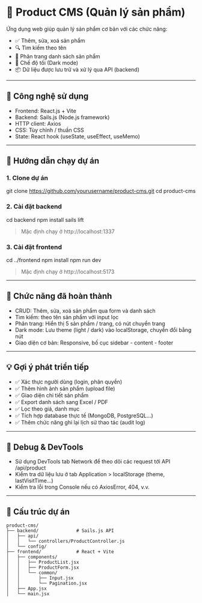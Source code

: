 # 🛒 Product CMS (Quản lý sản phẩm)

Ứng dụng web giúp quản lý sản phẩm cơ bản với các chức năng:
- ✅ Thêm, sửa, xoá sản phẩm
- 🔍 Tìm kiếm theo tên
- 📄 Phân trang danh sách sản phẩm
- 🌙 Chế độ tối (Dark mode)
- 📦 Dữ liệu được lưu trữ và xử lý qua API (backend)

---

## 🔧 Công nghệ sử dụng

- Frontend: React.js + Vite
- Backend: Sails.js (Node.js framework)
- HTTP client: Axios
- CSS: Tùy chỉnh / thuần CSS
- State: React hook (useState, useEffect, useMemo)

---

## 🚀 Hướng dẫn chạy dự án

### 1. Clone dự án

git clone https://github.com/yourusername/product-cms.git
cd product-cms

### 2. Cài đặt backend

cd backend
npm install
sails lift

> Mặc định chạy ở http://localhost:1337

### 3. Cài đặt frontend

cd ../frontend
npm install
npm run dev

> Mặc định chạy ở http://localhost:5173

---

## 🧪 Chức năng đã hoàn thành

- CRUD: Thêm, sửa, xoá sản phẩm qua form và danh sách
- Tìm kiếm: theo tên sản phẩm với input lọc
- Phân trang: Hiển thị 5 sản phẩm / trang, có nút chuyển trang
- Dark mode: Lưu theme (light / dark) vào localStorage, chuyển đổi bằng nút
- Giao diện cơ bản: Responsive, bố cục sidebar - content - footer

---

## 💡 Gợi ý phát triển tiếp

- ✅ Xác thực người dùng (login, phân quyền)
- ✅ Thêm hình ảnh sản phẩm (upload file)
- ✅ Giao diện chi tiết sản phẩm
- ✅ Export danh sách sang Excel / PDF
- ✅ Lọc theo giá, danh mục
- ✅ Tích hợp database thực tế (MongoDB, PostgreSQL...)
- ✅ Thêm chức năng ghi lại lịch sử thao tác (audit log)

---

## 🐞 Debug & DevTools

- Sử dụng DevTools tab Network để theo dõi các request tới API /api/product
- Kiểm tra dữ liệu lưu ở tab Application > localStorage (theme, lastVisitTime...)
- Kiểm tra lỗi trong Console nếu có AxiosError, 404, v.v.

---

## 📁 Cấu trúc dự án
```
product-cms/
├── backend/              # Sails.js API
│   ├── api/
│   │   └── controllers/ProductController.js
│   └── config/
├── frontend/             # React + Vite
│   ├── components/
│   │   ├── ProductList.jsx
│   │   ├── ProductForm.jsx
│   │   └── common/
│   │       ├── Input.jsx
│   │       └── Pagination.jsx
│   ├── App.jsx
│   └── main.jsx
```
